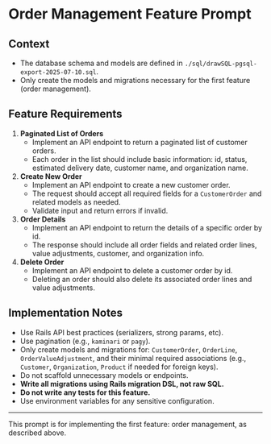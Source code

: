 # Order Management Feature Prompt

## Context
- The database schema and models are defined in `./sql/drawSQL-pgsql-export-2025-07-10.sql`.
- Only create the models and migrations necessary for the first feature (order management).

## Feature Requirements
1. **Paginated List of Orders**
    - Implement an API endpoint to return a paginated list of customer orders.
    - Each order in the list should include basic information: id, status, estimated delivery date, customer name, and organization name.
2. **Create New Order**
    - Implement an API endpoint to create a new customer order.
    - The request should accept all required fields for a `CustomerOrder` and related models as needed.
    - Validate input and return errors if invalid.
3. **Order Details**
    - Implement an API endpoint to return the details of a specific order by id.
    - The response should include all order fields and related order lines, value adjustments, customer, and organization info.
4. **Delete Order**
    - Implement an API endpoint to delete a customer order by id.
    - Deleting an order should also delete its associated order lines and value adjustments.

## Implementation Notes
- Use Rails API best practices (serializers, strong params, etc).
- Use pagination (e.g., `kaminari` or `pagy`).
- Only create models and migrations for: `CustomerOrder`, `OrderLine`, `OrderValueAdjustment`, and their minimal required associations (e.g., `Customer`, `Organization`, `Product` if needed for foreign keys).
- Do not scaffold unnecessary models or endpoints.
- **Write all migrations using Rails migration DSL, not raw SQL.**
- **Do not write any tests for this feature.**
- Use environment variables for any sensitive configuration.

---

This prompt is for implementing the first feature: order management, as described above.
